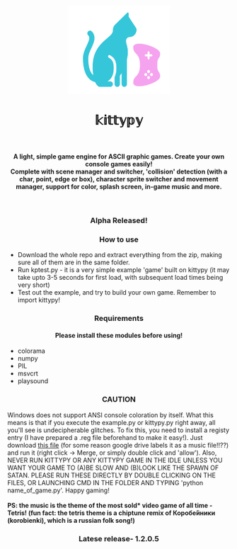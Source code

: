 <p align="center"><img src="kittypy.png" width=230 height=200></p>
<h1 align="center">𝕜𝕚𝕥𝕥𝕪𝕡𝕪</h1><br>
<h4 align="center">A light, simple game engine for ASCII graphic games. Create your own console games easily!<br>
Complete with scene manager and switcher, 'collision' detection (with a char, point, edge or box), character sprite switcher and movement manager, support for color, splash screen, in-game music and more.</h4><br>
<h3 align="center">Alpha Released!</h3>
<h3 align="center">How to use</h3>
<ul><li>Download the whole repo and extract everything from the zip, making sure all of them are in the same folder.
  <li>Run kptest.py - it is a very simple example 'game' built on kittypy (it may take upto 3-5 seconds for first load, with subsequent load times being very short)</li>
  <li>Test out the example, and try to build your own game. Remember to import kittypy!</li>
 </ul>
 <h3 align="center">Requirements</h3>
 <h4 align="center">Please install these modules before using!</h4>
 <ul><li>colorama</li>
  <li>numpy</li>
  <li>PIL</li>
  <li>msvcrt</li>
  <li>playsound</li>
 </ul>
 
 <h3 align="center">CAUTION</h3>
 Windows does not support ANSI console coloration by itself. What this means is that if you execute the example.py or kittypy.py right away, all you'll see is undecipherable glitches. To fix this, you need to install a registy entry (I have prepared a .reg file beforehand to make it easy!). Just download <a href=https://drive.google.com/file/d/1UxT_W_8vE_SWhUgg1AQMG8Q-J_Sw5t8I/view?usp=sharing">this file</a> (for some reason google drive labels it as a music file!!??) and run it (right click -> Merge, or simply double click and 'allow').
 Also, NEVER RUN KITTYPY OR ANY KITTYPY GAME IN THE IDLE UNLESS YOU WANT YOUR GAME TO (A)BE SLOW AND (B)LOOK LIKE THE SPAWN OF SATAN. PLEASE RUN THESE DIRECTLY BY DOUBLE CLICKING ON THE FILES, OR LAUNCHING CMD IN THE FOLDER AND TYPING 'python name_of_game.py'.
 Happy gaming!<br><br>
 <b>PS: the music is the theme of the most sold* video game of all time - Tetris! (fun fact: the tetris theme is a chiptune remix of Коробе́йники (korobienki), which is a russian folk song!)</b>
  
 <h3 align="center">Latese release- 1.2.0.5</h3>
  
  
